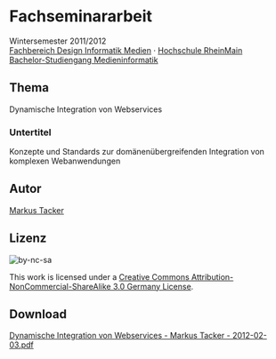 # Fachseminararbeit

Wintersemester 2011/2012  
[Fachbereich Design Informatik Medien](http://www.hs-rm.de/dcsm) · [Hochschule RheinMain](http://www.hs-rm.de/)  
[Bachelor-Studiengang Medieninformatik](http://www.hs-rm.de/medieninformatik)

## Thema

Dynamische Integration von Webservices

### Untertitel

Konzepte und Standards zur domänenübergreifenden Integration von komplexen Webanwendungen

## Autor

[Markus Tacker](http://markusstudiert.de/)

## Lizenz

![by-nc-sa](http://i.creativecommons.org/l/by-nc-sa/3.0/de/88x31.png)

This work is licensed under a [Creative Commons Attribution-NonCommercial-ShareAlike 3.0 Germany License](http://creativecommons.org/licenses/by-nc-sa/3.0/de/).

## Download

[Dynamische Integration von Webservices - Markus Tacker - 2012-02-03.pdf](https://github.com/tacker/fachseminar/raw/master/Dynamische%20Integration%20von%20Webservices%20-%20Markus%20Tacker%20-%202012-02-03.pdf)